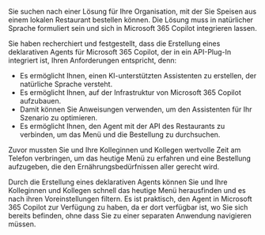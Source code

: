 Sie suchen nach einer Lösung für Ihre Organisation, mit der Sie Speisen aus einem lokalen Restaurant bestellen können. Die Lösung muss in natürlicher Sprache formuliert sein und sich in Microsoft 365 Copilot integrieren lassen.

Sie haben recherchiert und festgestellt, dass die Erstellung eines deklarativen Agents für Microsoft 365 Copilot, der in ein API-Plug-In integriert ist, Ihren Anforderungen entspricht, denn:

- Es ermöglicht Ihnen, einen KI-unterstützten Assistenten zu erstellen, der natürliche Sprache versteht.
- Es ermöglicht Ihnen, auf der Infrastruktur von Microsoft 365 Copilot aufzubauen.
- Damit können Sie Anweisungen verwenden, um den Assistenten für Ihr Szenario zu optimieren.
- Es ermöglicht Ihnen, den Agent mit der API des Restaurants zu verbinden, um das Menü und die Bestellung zu durchsuchen.

Zuvor mussten Sie und Ihre Kolleginnen und Kollegen wertvolle Zeit am Telefon verbringen, um das heutige Menü zu erfahren und eine Bestellung aufzugeben, die den Ernährungsbedürfnissen aller gerecht wird.

Durch die Erstellung eines deklarativen Agents können Sie und Ihre Kolleginnen und Kollegen schnell das heutige Menü herausfinden und es nach ihren Voreinstellungen filtern. Es ist praktisch, den Agent in Microsoft 365 Copilot zur Verfügung zu haben, da er dort verfügbar ist, wo Sie sich bereits befinden, ohne dass Sie zu einer separaten Anwendung navigieren müssen.
